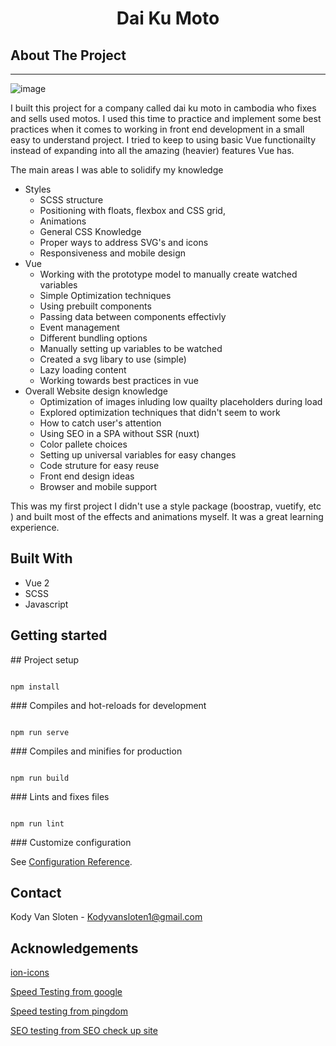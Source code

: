 <!-- prettier-ignore-start -->
<h1 style="display:block;text-align:center">Dai Ku Moto</h1>


## About The Project
<hr>

![image](https://ibb.co/G7zSjrb)

I built this project for a company called dai ku moto in cambodia who fixes and sells used motos. I used this time to practice and implement some best practices when it comes to working in front end development in a small easy to understand project. I tried to keep to using basic Vue functionailty instead of expanding into all the amazing (heavier) features Vue has.

The main areas I was able to solidify my knowledge
- Styles
	- SCSS structure
	- Positioning with floats, flexbox and CSS grid, 
	- Animations
	- General CSS Knowledge
	- Proper ways to address SVG's and icons
	- Responsiveness and mobile design
- Vue 
	- Working with the prototype model to manually create watched variables
	- Simple Optimization techniques
	- Using prebuilt components
	- Passing data between components effectivly
	- Event management
	- Different bundling options
	- Manually setting up variables to be watched
	- Created a svg libary to use (simple)
	- Lazy loading content
	- Working towards best practices in vue
- Overall Website design knowledge
	- Optimization of images inluding low quailty placeholders during load
	- Explored optimization techniques that didn't seem to work
	- How to catch user's attention
	- Using SEO in a SPA without SSR (nuxt)
	- Color pallete choices
	- Setting up universal variables for easy changes
	- Code struture for easy reuse
	- Front end design ideas
	- Browser and mobile support


This was my first project I didn't use a style package (boostrap, vuetify, etc ) and built most of the effects and animations myself. It was a great learning experience. 


## Built With
- Vue 2
- SCSS
- Javascript


## Getting started
## Project setup

```

npm install

```

  
### Compiles and hot-reloads for development

```

npm run serve

```

  

### Compiles and minifies for production

```

npm run build

```

  

### Lints and fixes files

```

npm run lint

```

  

### Customize configuration

See [Configuration Reference](https://cli.vuejs.org/config/).



## Contact

Kody Van Sloten - Kodyvansloten1@gmail.com

## Acknowledgements
[ion-icons](https://ionic.io/ionicons)

[Speed Testing from google](https://developers.google.com/speed/pagespeed/insights/)

[Speed testing from pingdom](https://tools.pingdom.com/)

[SEO testing from SEO check up site](https://seositecheckup.com/analysis)
<!-- prettier-ignore-end -->
